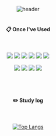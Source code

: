 

<div align="center"> 

![header](https://capsule-render.vercel.app/api?type=waving&text=Hello&fontColor=ffffff&color=gradient&fontAlign=85&fontAlignY=43&animation=fadeIndescAlignY=62&descAlign=62)
 <br/>
 <br/>
  
####  :clipboard: Once I've Used 
  
 <br/>

<img src="https://img.shields.io/badge/JAVA-007396?style=for-the-badge&logo=Java&logoColor=white"> <img src="https://img.shields.io/badge/JavaScript-F7DF1E?style=for-the-badge&logo=JavaScript&logoColor=white"> 
<img src="https://img.shields.io/badge/Spring-6DB33F?style=for-the-badge&logo=Spring&logoColor=white"> <img src="https://img.shields.io/badge/SpringBoot-589232?style=for-the-badge&logo=SpringBoot&logoColor=white"> <img src="https://img.shields.io/badge/HTML5-E34F26?style=for-the-badge&logo=HTML5&logoColor=white"> <img src="https://img.shields.io/badge/Oracle-F80000?style=for-the-badge&logo=Oracle&logoColor=white"> 

 

<img src="https://img.shields.io/badge/InteliJ-8E4DA0?style=for-the-badge&logo=intellijidea&logoColor=white"> <img src="https://img.shields.io/badge/Eclipse-2C2255?style=for-the-badge&logo=Eclipse%20IDE&logoColor=white"> <img src="https://img.shields.io/badge/VSC-007ACC?style=for-the-badge&logo=VisualStudioCode&logoColor=white">
<img src="https://img.shields.io/badge/github-181717?style=for-the-badge&logo=github&logoColor=white">

 
   <br/>
   <br/>
 
#### :pencil2: Study log
 
  <br/>
  
[![Top Langs](https://github-readme-stats.vercel.app/api/top-langs/?username=hanqjun2660&layout=compact)](https://github.com/anuraghazra/github-readme-stats)
  
</div>
